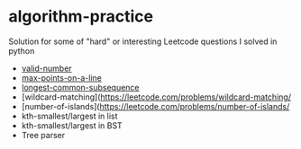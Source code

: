 # algorithm-practice
Solution for some of "hard" or interesting Leetcode questions I solved in python

- [valid-number](https://leetcode.com/problems/valid-number/)
- [max-points-on-a-line](https://leetcode.com/problems/max-points-on-a-line/)
- [longest-common-subsequence](https://leetcode.com/problems/longest-common-subsequence/)
- [wildcard-matching](https://leetcode.com/problems/wildcard-matching/
- [number-of-islands](https://leetcode.com/problems/number-of-islands/
- kth-smallest/largest in list
- kth-smallest/largest in BST
- Tree parser